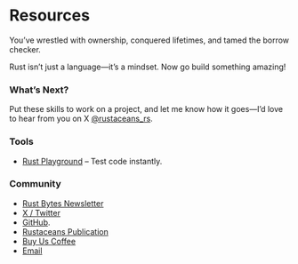 # Resources

You’ve wrestled with ownership, conquered lifetimes, and tamed the borrow checker.

Rust isn’t just a language—it’s a mindset. Now go build something amazing!

### What’s Next?

Put these skills to work on a project, and let me know how it goes—I’d love to hear from you on X [@rustaceans_rs](https://x.com/intent/user?screen_name=rustaceans_rs).

### Tools

- [Rust Playground](https://play.rust-lang.org/?version=stable&mode=debug&edition=2024) – Test code instantly.

### Community

- [Rust Bytes Newsletter](https://weeklyrust.substack.com/)
- [X / Twitter](https://x.com/intent/user?screen_name=rustaceans_rs)
- [GitHub](https://github.com/rust-bytes).
- [Rustaceans Publication](https://medium.com/rustaceans)
- [Buy Us Coffee](https://buymeacoffee.com/rustbytes)
- [Email](rustacenseditors@gmail.com)
